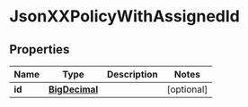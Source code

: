 
# JsonXXPolicyWithAssignedId

## Properties
Name | Type | Description | Notes
------------ | ------------- | ------------- | -------------
**id** | [**BigDecimal**](BigDecimal.md) |  |  [optional]




